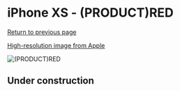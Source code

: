 # iPhone XS - (PRODUCT)RED

[Return to previous page](/iphone_x)

[High-resolution image from Apple](https://store.storeimages.cdn-apple.com/8756/as-images.apple.com/is/MRWK2?wid=4500&hei=4500&fmt=png)

<div style="width: 500px"><img src="/almost_uncompressed/MRWK2.webp" alt="(PRODUCT)RED"></div>

## Under construction
